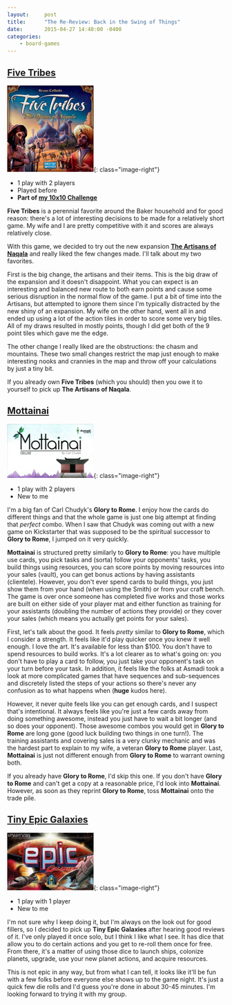 ```yaml
---
layout:     post
title:      "The Re-Review: Back in the Swing of Things"
date:       2015-04-27 14:40:00 -0400
categories:
    - board-games
---
```

## [Five Tribes](https://boardgamegeek.com/boardgame/157354/five-tribes)

![Five Tribes](/assets/images/covers/five-tribes.jpg){: class="image-right"}

- 1 play with 2 players
- Played before
- **Part of [my 10x10 Challenge](https://boardgamegeek.com/geeklist/183527/wesbakers-2015-10x10-hardcore-challenge)**

**Five Tribes** is a perennial favorite around the Baker household and for good reason: there's a lot of interesting decisions to be made for a relatively short game. My wife and I are pretty competitive with it and scores are always relatively close.

With this game, we decided to try out the new expansion **[The Artisans of Naqala](https://boardgamegeek.com/boardgameexpansion/176677/five-tribes-artisans-naqala)** and really liked the few changes made. I'll talk about my two favorites.

First is the big change, the artisans and their items. This is the big draw of the expansion and it doesn't disappoint. What you can expect is an interesting and balanced new route to both earn points and cause some serious disruption in the normal flow of the game. I put a bit of time into the Artisans, but attempted to ignore them since I'm typically distracted by the new shiny of an expansion. My wife on the other hand, went all in and ended up using a lot of the action tiles in order to score some very big tiles. All of my draws resulted in mostly points, though I did get both of the 9 point tiles which gave me the edge.

The other change I really liked are the obstructions: the chasm and mountains. These two small changes restrict the map just enough to make interesting nooks and crannies in the map and throw off your calculations by just a tiny bit.

If you already own **Five Tribes** (which you should) then you owe it to yourself to pick up **The Artisans of Naqala**.

## [Mottainai](https://boardgamegeek.com/boardgame/175199/mottainai)

![Mottainai](/assets/images/covers/mottainai.jpg){: class="image-right"}

- 1 play with 2 players
- New to me

I'm a big fan of Carl Chudyk's **Glory to Rome**. I enjoy how the cards do different things and that the whole game is just one big attempt at finding that *perfect* combo. When I saw that Chudyk was coming out with a new game on Kickstarter that was supposed to be the spiritual successor to **Glory to Rome**, I jumped on it very quickly.

 **Mottainai** is structured pretty similarly to **Glory to Rome**: you have multiple use cards, you pick tasks and (sorta) follow your opponents' tasks, you build things using resources, you can score points by moving resources into your sales (vault), you can get bonus actions by having assistants (clientele). However, you don't ever spend cards to build things, you just show them from your hand (when using the Smith) or from your craft bench. The game is over once someone has completed five works and those works are built on either side of your player mat and either function as training for your assistants (doubling the number of actions they provide) or they cover your sales (which means you actually get points for your sales).

First, let's talk about the good. It feels *pretty* similar to **Glory to Rome**, which I consider a strength. It feels like it'd play quicker once you knew it well enough. I love the art. It's available for less than $100. You don't have to spend resources to build works. It's a lot clearer as to what's going on: you don't have to play a card to follow, you just take your opponent's task on your turn before your task. In addition, it feels like the folks at Asmadi took a look at more complicated games that have sequences and sub-sequences and discretely listed the steps of your actions so there's never any confusion as to what happens when (**huge** kudos here).

However, it never quite feels like you can get enough cards, and I suspect that's intentional. It always feels like you're just a few cards away from doing something awesome, instead you just have to wait a bit longer (and so does your opponent). Those awesome combos you would get in **Glory to Rome** are long gone (good luck building two things in one turn!). The training assistants and covering sales is a very clunky mechanic and was the hardest part to explain to my wife, a veteran **Glory to Rome** player. Last, **Mottainai** is just not different enough from **Glory to Rome** to warrant owning both.

If you already have **Glory to Rome**, I'd skip this one. If you don't have **Glory to Rome** and can't get a copy at a reasonable price, I'd look into **Mottainai**. However, as soon as they reprint **Glory to Rome**, toss **Mottainai** onto the trade pile.

## [Tiny Epic Galaxies](https://boardgamegeek.com/boardgame/163967/tiny-epic-galaxies)

![Tiny Epic Galaxies](/assets/images/covers/tiny-epic-galaxies.jpg){: class="image-right"}

- 1 play with 1 player
- New to me

I'm not sure why I keep doing it, but I'm always on the look out for good fillers, so I decided to pick up **Tiny Epic Galaxies** after hearing good reviews of it. I've only played it once solo, but I think I like what I see. It has dice that allow you to do certain actions and you get to re-roll them once for free. From there, it's a matter of using those dice to launch ships, colonize planets, upgrade, use your new planet actions, and acquire resources.

This is not epic in any way, but from what I can tell, it looks like it'll be fun with a few folks before everyone else shows up to the game night. It's just a quick few die rolls and I'd guess you're done in about 30-45 minutes. I'm looking forward to trying it with my group.
